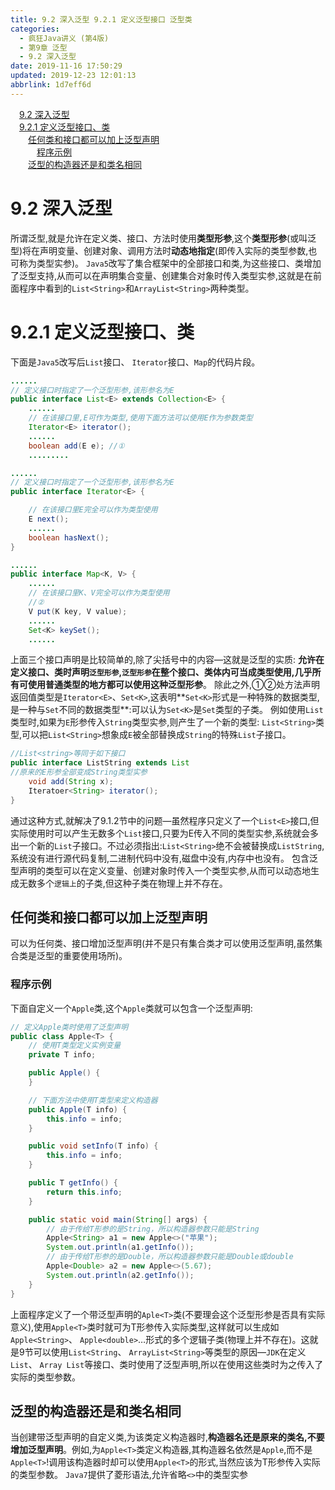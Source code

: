 ```yaml
---
title: 9.2 深入泛型 9.2.1 定义泛型接口 泛型类
categories: 
  - 疯狂Java讲义 (第4版)
  - 第9章 泛型
  - 9.2 深入泛型
date: 2019-11-16 17:50:29
updated: 2019-12-23 12:01:13
abbrlink: 1d7eff6d
---
```

<div id='my_toc'><a href="/JavaReadingNotes/1d7eff6d/#9-2-深入泛型" class="header_1">9.2 深入泛型</a>&nbsp;<br><a href="/JavaReadingNotes/1d7eff6d/#9-2-1-定义泛型接口、类" class="header_1">9.2.1 定义泛型接口、类</a>&nbsp;<br><a href="/JavaReadingNotes/1d7eff6d/#任何类和接口都可以加上泛型声明" class="header_2">任何类和接口都可以加上泛型声明</a>&nbsp;<br><a href="/JavaReadingNotes/1d7eff6d/#程序示例" class="header_3">程序示例</a>&nbsp;<br><a href="/JavaReadingNotes/1d7eff6d/#泛型的构造器还是和类名相同" class="header_2">泛型的构造器还是和类名相同</a>&nbsp;<br></div>
<style>.header_1{margin-left: 1em;}.header_2{margin-left: 2em;}.header_3{margin-left: 3em;}.header_4{margin-left: 4em;}.header_5{margin-left: 5em;}.header_6{margin-left: 6em;}</style>
<!--more-->
<script>if (navigator.platform.search('arm')==-1){document.getElementById('my_toc').style.display = 'none';}var e,p = document.getElementsByTagName('p');while (p.length>0) {e = p[0];e.parentElement.removeChild(e);}</script>

<!--end-->
# 9.2 深入泛型 #
所谓泛型,就是允许在定义类、接口、方法时使用**类型形参**,这个**类型形参**(或叫泛型)将在声明变量、创建对象、调用方法时**动态地指定**(即传入实际的类型参数,也可称为类型实参)。
`Java5`改写了集合框架中的全部接口和类,为这些接口、类增加了泛型支持,从而可以在声明集合变量、创建集合对象时传入类型实参,这就是在前面程序中看到的`List<String>`和`ArrayList<String>`两种类型。
# 9.2.1 定义泛型接口、类 #
下面是`Java5`改写后`List`接口、 `Iterator`接口、`Map`的代码片段。
```java
......
// 定义接口时指定了一个泛型形参,该形参名为E
public interface List<E> extends Collection<E> {
    ......
    // 在该接口里,E可作为类型,使用下面方法可以使用E作为参数类型
    Iterator<E> iterator();
    ......
    boolean add(E e); //①
    .........
```
```java
......
// 定义接口时指定了一个泛型形参,该形参名为E
public interface Iterator<E> {

    // 在该接口里E完全可以作为类型使用
    E next();
    ......
    boolean hasNext();
}
```
```java
......
public interface Map<K, V> {
    ......
    // 在该接口里K、V完全可以作为类型使用
    //②
    V put(K key, V value);
    ......
    Set<K> keySet();
    ......
```
上面三个接口声明是比较简单的,除了尖括号中的内容—这就是泛型的实质:
**允许在定义接口、类时声明`泛型形参`,`泛型形参`在整个接口、类体内可当成类型使用,几乎所有可使用普通类型的地方都可以使用这种泛型形参**。
除此之外,①②处方法声明返回值类型是`Iterator<E>`、`Set<K>`,这表明**`Set<K>`形式是一种特殊的数据类型,是一种与`Set`不同的数据类型**:可以认为`Set<K>`是`Set`类型的子类。
例如使用`List`类型时,如果为`E`形参传入`String`类型实参,则产生了一个新的类型: `List<String>`类型,可以把`List<String>`想象成`E`被全部替换成`String`的特殊`List`子接口。
```java
//List<string>等同于如下接口
public interface ListString extends List
//原来的E形参全部变成String类型实参
    void add(String x);
    Iteratoer<String> iterator();
}
```
通过这种方式,就解决了9.1.2节中的问题—虽然程序只定义了一个`List<E>`接口,但实际使用时可以产生无数多个`List`接口,只要为E传入不同的类型实参,系统就会多出一个新的`List`子接口。不过必须指出:`List<String>`绝不会被替换成`ListString`,系统没有进行源代码复制,二进制代码中没有,磁盘中没有,内存中也没有。
包含泛型声明的类型可以在定义变量、创建对象时传入一个类型实参,从而可以动态地生成无数多个`逻辑上`的子类,但这种子类在物理上并不存在。
## 任何类和接口都可以加上泛型声明 ##
可以为任何类、接口增加泛型声明(并不是只有集合类才可以使用泛型声明,虽然集合类是泛型的重要使用场所)。
### 程序示例 ###
下面自定义一个`Apple`类,这个`Apple`类就可以包含一个泛型声明:
```java
// 定义Apple类时使用了泛型声明
public class Apple<T> {
    // 使用T类型定义实例变量
    private T info;

    public Apple() {
    }

    // 下面方法中使用T类型来定义构造器
    public Apple(T info) {
        this.info = info;
    }

    public void setInfo(T info) {
        this.info = info;
    }

    public T getInfo() {
        return this.info;
    }

    public static void main(String[] args) {
        // 由于传给T形参的是String，所以构造器参数只能是String
        Apple<String> a1 = new Apple<>("苹果");
        System.out.println(a1.getInfo());
        // 由于传给T形参的是Double，所以构造器参数只能是Double或double
        Apple<Double> a2 = new Apple<>(5.67);
        System.out.println(a2.getInfo());
    }
}
```
上面程序定义了一个带泛型声明的`Aple<T>`类(不要理会这个泛型形参是否具有实际意义),使用`Apple<T>`类时就可为T形参传入实际类型,这样就可以生成如`Apple<String>`、 `Apple<double>`…形式的多个逻辑子类(物理上并不存在)。这就是9节可以使用`List<String`、 `ArrayList<String>`等类型的原因—`JDK`在定义`List`、 `Array List`等接口、类时使用了泛型声明,所以在使用这些类时为之传入了实际的类型参数。
## 泛型的构造器还是和类名相同 ##
当创建带泛型声明的自定义类,为该类定义构造器时,**构造器名还是原来的类名,不要增加泛型声明**。例如,为`Apple<T>`类定义构造器,其构造器名依然是`Apple`,而不是`Apple<T>`!调用该构造器时却可以使用`Apple<T>`的形式,当然应该为T形参传入实际的类型参数。
`Java7`提供了菱形语法,允许省略`<>`中的类型实参
